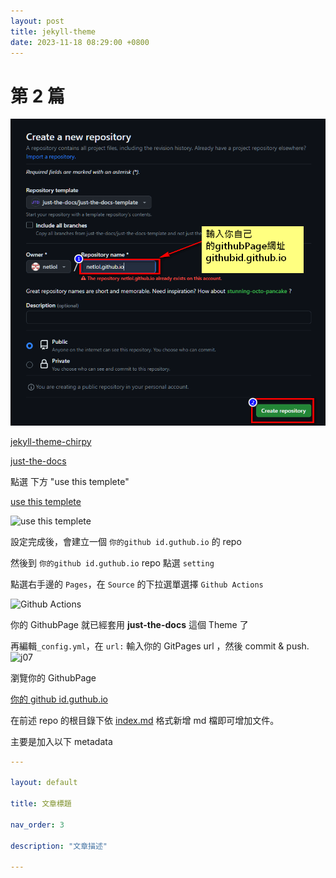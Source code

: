 ```yaml
---
layout: post
title: jekyll-theme
date: 2023-11-18 08:29:00 +0800
---
```


<!-- COMMENTS
---
layout: post
title: 第3篇
date: 2023-11-18 08:29:00 +0800
---
-->

# 第 2 篇

![img-description](/images/01.png)

[jekyll-theme-chirpy](https://github.com/cotes2020/jekyll-theme-chirpy)

[just-the-docs](https://just-the-docs.github.io/just-the-docs/)

點選 下方 "use this templete"

[use this templete](https://github.com/new?template_name=just-the-docs-template\&template_owner=just-the-docs)

![use this templete](https://user-images.githubusercontent.com/33304953/283978953-e6561a3c-62c8-4e68-881d-c4da6ab059ae.png)

設定完成後，會建立一個   `你的github id.guthub.io`    的 repo

然後到   `你的github id.guthub.io`    repo 點選 `setting`

點選右手邊的 `Pages`，在 `Source` 的下拉選單選擇 `Github Actions`

![Github Actions](https://user-images.githubusercontent.com/33304953/283978722-23c68ff2-1dda-4378-8f99-70c4be23a478.png)

你的 GithubPage 就已經套用 **just-the-docs** 這個 Theme 了

再編輯`_config.yml`，在 `url:` 輸入你的 GitPages url ，然後 commit & push.
![j07](https://user-images.githubusercontent.com/33304953/283980333-119b844c-3dce-4128-a4fb-f1348e75d37b.png)

瀏覽你的 GithubPage

[你的 github id.guthub.io](https://netlol.github.io/)

在前述 repo 的根目錄下依 [index.md](https://github.com/just-the-docs/just-the-docs/blob/main/index.md?plain=1) 格式新增 md 檔即可增加文件。

主要是加入以下 metadata

```yml
---

layout: default

title: 文章標題

nav_order: 3

description: "文章描述"

---

```
